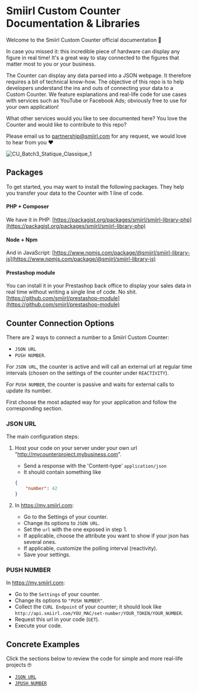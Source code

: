 
# Smiirl Custom Counter Documentation & Libraries

Welcome to the Smiirl Custom Counter official documentation 🥁 

In case you missed it: this incredible piece of hardware can display any figure in real time! It's a great way to stay connected to the figures that matter most to you or your business.

The Counter can display any data parsed into a JSON webpage. It therefore requires a bit of technical know-how. The objective of this repo is to help developers understand the ins and outs of connecting your data to a Custom Counter. We feature explanations and real-life code for use cases with services such as YouTube or Facebook Ads; obviously free to use for your own application!


What other services would you like to see documented here? You love the Counter and would like to contribute to this repo? 

Please email us to partnership@smiirl.com for any request, we would love to hear from you ❤️


![CU_Batch3_Statique_Classique_1](https://user-images.githubusercontent.com/9904720/117823144-72ac3580-b26d-11eb-8f61-57e06192698c.jpeg)


## Packages
To get started, you may want to install the following packages. They help you transfer your data to the Counter with 1 line of code. 
#### PHP + Composer
We have it in PHP: [https://packagist.org/packages/smiirl/smiirl-library-php](https://packagist.org/packages/smiirl/smiirl-library-php)

#### Node + Npm
And in JavaScript: [https://www.npmjs.com/package/@smiirl/smiirl-library-js](https://www.npmjs.com/package/@smiirl/smiirl-library-js)  

#### Prestashop module
You can install it in your Prestashop back office to display your sales data in real time without writing a single line of code. No shit.
[https://github.com/smiirl/prestashop-module](https://github.com/smiirl/prestashop-module)


## Counter Connection Options

There are 2 ways to connect a number to a Smiirl Custom Counter:
- `JSON URL` 
- `PUSH NUMBER`.

For `JSON URL`, the counter is active and will call an external url at regular time intervals 
(chosen on the settings of the counter under `REACTIVITY`).

For `PUSH NUMBER`, the counter is passive and waits for external calls to update its number.

First choose the most adapted way for your application and follow the corresponding section.

### JSON URL
The main configuration steps:
1. Host your code on your server under your own url "http://mycounterproject.mybusiness.com".
    - Send a response with the 'Content-type' `application/json`
    - It should contain something like
    ```json 
    {
        "number": 42
    }
    ```
    
2. In https://my.smiirl.com:
    - Go to the Settings of your counter.
    - Change its options to `JSON URL`. 
    - Set the `url` with the one exposed in step 1.
    - If applicable, choose the attribute you want to show if your json has several ones.
    - If applicable, customize the polling interval (reactivity).
    - Save your settings.
    
### PUSH NUMBER
In https://my.smiirl.com:
- Go to the `Settings` of your counter.
- Change its options to `"PUSH NUMBER"`. 
- Collect the `CURL Endpoint` of your counter;
 it should look like 
```http://api.smiirl.com/YOU_MAC/set-number/YOUR_TOKEN/YOUR_NUMBER```. 
- Request this url in your code (`GET`).
- Execute your code.


## Concrete Examples
Click the sections below to review the code for simple and more real-life projects 🤓
- [`JSON URL`](/samples/JSON_URL_EXAMPLES.md)
- [`JPUSH NUMBER`](/samples/PUSH_NUMBER_EXAMPLES.md)
